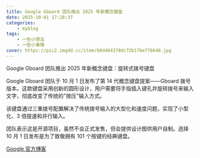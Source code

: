 ```yaml
---
title: Google Gboard 团队推出 2025 年新概念键盘
date: 2025-10-01 17:28:37
categories: 
    - myblog
tags: 
    - 一些小想法
    - 一些小事情
cover: https://pic2.imgdd.cc/item/68dd64378dc72b176e778648.jpg
---
```



Google Gboard 团队推出 2025 年新概念键盘：旋转式拨号键盘

Google Gboard 团队于 10 月 1 日发布了第 14 代概念键盘提案——Gboard 拨号版本。这款键盘采用创新的圆形设计，用户需要将手指插入键孔并旋转拨号来输入文字，彻底改变了传统的"按压"输入方式。

该键盘通过三重拨号配置解决了传统拨号输入的大型化和速度问题，实现了小型化、3 倍提速和并行输入。

团队表示这是开源项目，虽然不会正式发售，但会提供设计图供用户自制。选择 10 月 1 日发布是为了致敬拥有 101 个按键的经典键盘。

[Google 官方博客](https://blog.google/intl/ja-jp/products/android-chrome-play/gboard-2025/)


